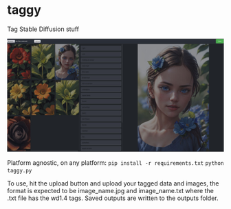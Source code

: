 # taggy
Tag Stable Diffusion stuff

![Taggy Interface](https://github.com/CoffeeVampir3/taggy/raw/20037f63328eec2581427b22a48c3d0d9cb6d4c8/taggy_interface.jpg)

Platform agnostic, on any platform:
`pip install -r requirements.txt`
`python taggy.py`

To use, hit the upload button and upload your tagged data and images, the format is expected to be image_name.jpg and image_name.txt where the .txt file has the wd1.4 tags. Saved outputs are written to the outputs folder.

